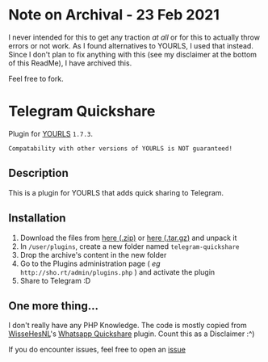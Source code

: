 # Note on Archival - 23 Feb 2021
I never intended for this to get any traction *at all* or for this to actually throw errors or not work.
As I found alternatives to YOURLS, I used that instead. Since I don't plan to fix anything with this (see my disclaimer at the bottom of this ReadMe), I have archived this.

Feel free to fork.

Telegram Quickshare
====================

Plugin for [YOURLS](http://yourls.org) `1.7.3`.

`Compatability with other versions of YOURLS is NOT guaranteed!`

Description
-----------
This is a plugin for YOURLS that adds quick sharing to Telegram.

Installation
------------
1. Download the files from [here (.zip)](https://git.colinshark.de/ColinShark/yourls_tg-quickshare/archive/master.zip) or [here (.tar.gz)](https://git.colinshark.de/ColinShark/yourls_tg-quickshare/archive/master.tar.gz) and unpack it
2. In `/user/plugins`, create a new folder named `telegram-quickshare`
3. Drop the archive's content in the new folder
4. Go to the Plugins administration page ( *eg* `http://sho.rt/admin/plugins.php` ) and activate the plugin
5. Share to Telegram :D

One more thing...
-----------------
I don't really have any PHP Knowledge. The code is mostly copied from [WisseHesNL](https://github.com/WisseHesNL)'s [Whatsapp Quickshare](https://github.com/WisseHesNL/Whatsapp-quickshare) plugin.
Count this as a Disclaimer :^)

If you do encounter issues, feel free to open an [issue](https://github.com/ColinTheShark/YOURLS_tg-quickshare/issues/new)
